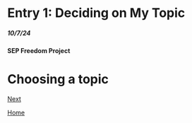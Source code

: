 # Entry 1: Deciding on My Topic 
##### 10/7/24

**SEP Freedom Project**

# **Choosing a topic**

[Next](entry02.md)

[Home](../README.md)
